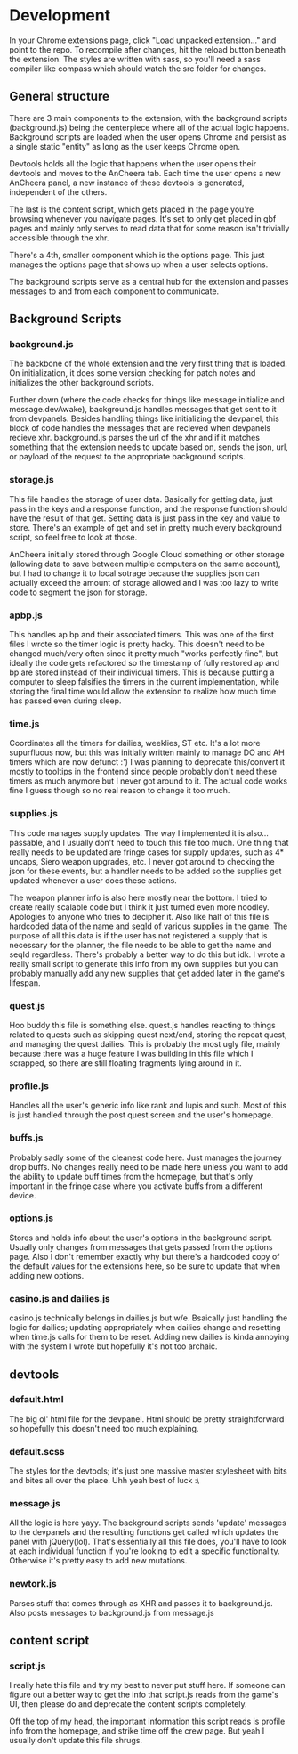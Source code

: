 # Development

In your Chrome extensions page, click "Load unpacked extension..." and point to the repo. To recompile after changes, hit the reload button beneath the extension. The styles are written with sass, so you'll need a sass compiler like compass which should watch the src folder for changes.

## General structure

There are 3 main components to the extension, with the background scripts (background.js) being the centerpiece where all of the actual logic happens. Background scripts are loaded when the user opens Chrome and persist as a single static "entity" as long as the user keeps Chrome open.

Devtools holds all the logic that happens when the user opens their devtools and moves to the AnCheera tab. Each time the user opens a new AnCheera panel, a new instance of these devtools is generated, independent of the others.

The last is the content script, which gets placed in the page you're browsing whenever you navigate pages. It's set to only get placed in gbf pages and mainly only serves to read data that for some reason isn't trivially accessible through the xhr.

There's a 4th, smaller component which is the options page. This just manages the options page that shows up when a user selects options.

The background scripts serve as a central hub for the extension and passes messages to and from each component to communicate.

## Background Scripts

### background.js

The backbone of the whole extension and the very first thing that is loaded. On initialization, it does some version checking for patch notes and initializes the other background scripts.

Further down (where the code checks for things like message.initialize and message.devAwake), background.js handles messages that get sent to it from devpanels. Besides handling things like initializing the devpanel, this block of code handles the messages that are recieved when devpanels recieve xhr. background.js parses the url of the xhr and if it matches something that the extension needs to update based on, sends the json, url, or payload of the request to the appropriate background scripts.

### storage.js

This file handles the storage of user data. Basically for getting data, just pass in the keys and a response function, and the response function should have the result of that get. Setting data is just pass in the key and value to store. There's an example of get and set in pretty much every background script, so feel free to look at those.

AnCheera initially stored through Google Cloud something or other storage (allowing data to save between multiple computers on the same account), but I had to change it to local sotrage because the supplies json can actually exceed the amount of storage allowed and I was too lazy to write code to segment the json for storage.

### apbp.js

This handles ap bp and their associated timers. This was one of the first files I wrote so the timer logic is pretty hacky. This doesn't need to be changed much/very often since it pretty much "works perfectly fine", but ideally the code gets refactored so the timestamp of fully restored ap and bp are stored instead of their individual timers. This is because putting a computer to sleep falsifies the timers in the current implementation, while storing the final time would allow the extension to realize how much time has passed even during sleep.

### time.js

Coordinates all the timers for dailies, weeklies, ST etc. It's a lot more supurfluous now, but this was initially written mainly to manage DO and AH timers which are now defunct :') I was planning to deprecate this/convert it mostly to tooltips in the frontend since people probably don't need these timers as much anymore but I never got around to it. The actual code works fine I guess though so no real reason to change it too much.

### supplies.js

This code manages supply updates. The way I implemented it is also... passable, and I usually don't need to touch this file too much. One thing that really needs to be updated are fringe cases for supply updates, such as 4* uncaps, Siero weapon upgrades, etc. I never got around to checking the json for these events, but a handler needs to be added so the supplies get updated whenever a user does these actions.

The weapon planner info is also here mostly near the bottom. I tried to create really scalable code but I think it just turned even more noodley. Apologies to anyone who tries to decipher it. Also like half of this file is hardcoded data of the name and seqId of various supplies in the game. The purpose of all this data is if the user has not registered a supply that is necessary for the planner, the file needs to be able to get the name and seqId regardless. There's probably a better way to do this but idk. I wrote a really small script to generate this info from my own supplies but you can probably manually add any new supplies that get added later in the game's lifespan.

### quest.js

Hoo buddy this file is something else. quest.js handles reacting to things related to quests such as skipping quest next/end, storing the repeat quest, and managing the quest dailies. This is probably the most ugly file, mainly because there was a huge feature I was building in this file which I scrapped, so there are still floating fragments lying around in it.

### profile.js

Handles all the user's generic info like rank and lupis and such. Most of this is just handled through the post quest screen and the user's homepage.

### buffs.js

Probably sadly some of the cleanest code here. Just manages the journey drop buffs. No changes really need to be made here unless you want to add the ability to update buff times from the homepage, but that's only important in the fringe case where you activate buffs from a different device.

### options.js

Stores and holds info about the user's options in the background script. Usually only changes from messages that gets passed from the options page. Also I don't remember exactly why but there's a hardcoded copy of the default values for the extensions here, so be sure to update that when adding new options.

### casino.js and dailies.js

casino.js technically belongs in dailies.js but w/e. Bsaically just handling the logic for dailies; updating appropriately when dailies change and resetting when time.js calls for them to be reset. Adding new dailies is kinda annoying with the system I wrote but hopefully it's not  too archaic.

## devtools

### default.html

The big ol' html file for the devpanel. Html should be pretty straightforward so hopefully this doesn't need too much explaining.

### default.scss

The styles for the devtools; it's just one massive master stylesheet with bits and bites all over the place. Uhh yeah best of luck :\

### message.js

All the logic is here yayy. The background scripts sends 'update' messages to the devpanels and the resulting functions get called which updates the panel with jQuery(lol). That's essentially all this file does, you'll have to look at each individual function if you're looking to edit a specific functionality. Otherwise it's pretty easy to add new mutations.

### newtork.js

Parses stuff that comes through as XHR and passes it to background.js. Also posts messages to background.js from message.js

## content script

### script.js

I really hate this file and try my best to never put stuff here. If someone can figure out a better way to get the info that script.js reads from the game's UI, then please do and deprecate the content scripts completely.

Off the top of my head, the important information this script reads is profile info from the homepage, and strike time off the crew page. But yeah I usually don't update this file shrugs.



